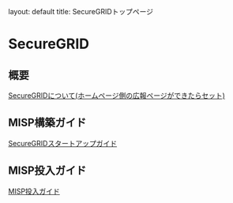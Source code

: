 layout: default
title: SecureGRIDトップページ

# SecureGRID

## 概要

[SecureGRIDについて(ホームページ側の広報ページができたらセット)](https://www.lac.co.jp/)

## MISP構築ガイド
[SecureGRIDスタートアップガイド](/guide/startup.md)


## MISP投入ガイド

[MISP投入ガイド](/guide/misp-import.md)

